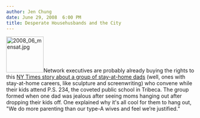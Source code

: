 ```yaml
---
author: Jen Chung
date: June 29, 2008  6:00 PM
title: Desperate Househusbands and the City
---
```


<p><img alt="2008_06_mensat.jpg" src="https://web.archive.org/web/20130321234449im_/http://gothamist.com/attachments/jen/2008_06_mensat.jpg" width="100" height="96" class="right">Network executives are probably already buying the rights to this <a href="https://web.archive.org/web/20130321234449/http://www.nytimes.com/2008/06/29/fashion/29dads.html?ref=style">NY Times story about a group of stay-at-home dads</a> (well, ones with stay-at-home careers, like sculpture and screenwriting) who convene while their kids attend P.S. 234, the coveted public school in Tribeca.  The group formed when one dad was jealous after seeing moms hanging out after dropping their kids off.  One explained why it&apos;s all cool for them to hang out, &quot;We do more parenting than our type-A wives and feel we&#x2019;re justified.&#x201D;</p>